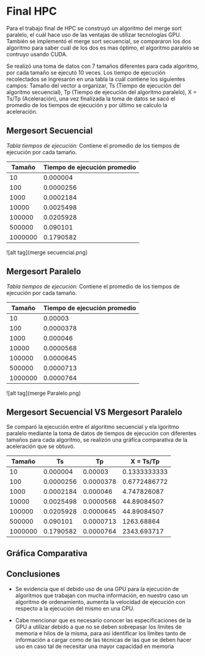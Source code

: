 # Final HPC 

Para el trabajo final de HPC se construyó un algoritmo del merge sort paralelo, el cuál hace uso de las ventajas de utilizar tecnologías GPU. También se implementó el merge sort secuencial, se compararon los dos algoritmo para saber cuál de los dos es mas óptimo, el algoritmo paralelo se contruyo usando CUDA.

Se realizó una toma de datos con 7 tamaños diferentes para cada algoritmo, por cada tamaño se ejecutó 10 veces. Los tiempo de ejecución recolectados se ingresarón en una tabla la cuál contiene los siguientes campos: Tamaño del vector a organizar, Ts (Tiempo de ejecución del algoritmo secuencial), Tp (Tiempo de ejecución del algoritmo paralelo), X = Ts/Tp (Aceleración), una vez finalizada la toma de datos se sacó el promedio de los tiempos de ejecución y por último se calculo la aceleración.

## Mergesort Secuencial
*Tabla tiempos de ejecución:* Contiene el promedio de los tiempos de ejecución por cada tamaño.

Tamaño | Tiempo de ejecución promedio
-------|--------------------------------
10|	0.000004
100|	0.0000256
1000|	0.0002184
10000|	0.0025498
100000|	0.0205928
500000|	0.090101
1000000|	0.1790582

![alt tag](merge secuencial.png)

## Mergesort Paralelo
*Tabla tiempos de ejecución:* Contiene el promedio de los tiempos de ejecución por cada tamaño.

Tamaño | Tiempo de ejecución promedio
-------|--------------------------------
10|	0.00003
100|	0.0000378
1000|	0.000046
10000|	0.0000568
100000|	0.0000645
500000|	0.0000713
1000000|	0.0000764

![alt tag](merge Paralelo.png)

## Mergesort Secuencial VS Mergesort Paralelo
Se comparó la ejecución entre el algoritmo secuencial y ela lgoritmo paralelo mediante la toma de datos de tiempos de ejecución con diferentes tamaños para cada algoritmo, se realizón una gráfica comparativa de la aceleración que se obtuvó.

Tamaño | Ts | Tp | X = Ts/Tp
-------|----|----|-------------------
10|	0.000004|	0.00003|	0.1333333333
100|	0.0000256|	0.0000378	|0.6772486772
1000|	0.0002184	|0.000046|	4.747826087
10000|	0.0025498|	0.0000568	|44.89084507
100000|	0.0205928|	0.0000645	|44.89084507
500000|	0.090101|	0.0000713	|1263.68864
1000000|	0.1790582|	0.0000764|	2343.693717

## Gráfica Comparativa

## Conclusiones

* Se evidencia que el debido uso de una GPU para la ejecución de algoritmos que trabajan con mucha información, en nuestro caso un algoritmo de ordenamiento, aumenta la velocidad de ejecución con respecto a la ejecución del mismo en una CPU.

* Cabe mencionar que es necesario conocer las especificaciones de la GPU a utilizar debido a que no se deben sobrepasar los límites de memoria e hilos de la misma, para así identificar los límites tanto de información a cargar como de las técnicas de las que se deben hacer uso en caso tal de necesitar una mayor capacidad en memoria
